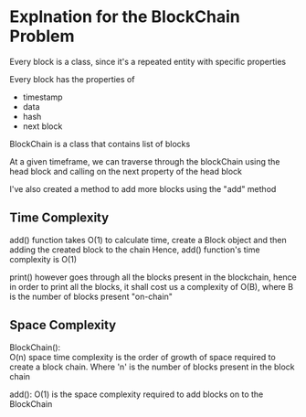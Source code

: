 # Explnation for the BlockChain Problem 

Every block is a class, since it's a repeated entity with specific properties 

Every block has the properties of 
- timestamp
- data
- hash
- next block

BlockChain is a class that contains list of blocks 

At a given timeframe, we can traverse through the blockChain using the head block and calling on the next property of the head block 

I've also created a method to add more blocks using the "add" method 

## Time Complexity 

add() function takes O(1) to calculate time, create a Block object and then adding the created block to the chain 
Hence, add() function's time complexity is O(1) 

print() however goes through all the blocks present in the blockchain, hence in order to print all the blocks, it shall cost us a complexity of O(B), where B is the number of blocks present "on-chain"

## Space Complexity 

BlockChain():  
O(n) space time complexity is the order of growth of space required to create a block chain.
Where 'n' is the number of blocks present in the block chain

add(): 
O(1) is the space complexity required to add blocks on to the BlockChain